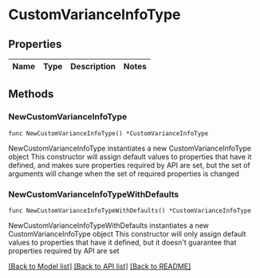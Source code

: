 # CustomVarianceInfoType

## Properties

Name | Type | Description | Notes
------------ | ------------- | ------------- | -------------

## Methods

### NewCustomVarianceInfoType

`func NewCustomVarianceInfoType() *CustomVarianceInfoType`

NewCustomVarianceInfoType instantiates a new CustomVarianceInfoType object
This constructor will assign default values to properties that have it defined,
and makes sure properties required by API are set, but the set of arguments
will change when the set of required properties is changed

### NewCustomVarianceInfoTypeWithDefaults

`func NewCustomVarianceInfoTypeWithDefaults() *CustomVarianceInfoType`

NewCustomVarianceInfoTypeWithDefaults instantiates a new CustomVarianceInfoType object
This constructor will only assign default values to properties that have it defined,
but it doesn't guarantee that properties required by API are set


[[Back to Model list]](../README.md#documentation-for-models) [[Back to API list]](../README.md#documentation-for-api-endpoints) [[Back to README]](../README.md)


